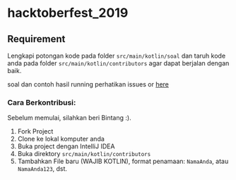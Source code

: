 # hacktoberfest_2019

## Requirement

Lengkapi potongan kode pada folder `src/main/kotlin/soal` dan taruh kode anda pada folder `src/main/kotlin/contributors` agar dapat berjalan dengan baik.

soal dan contoh hasil running perhatikan issues or [here](https://github.com/winkom-unram/hacktoberfest_2019/issues) 

### Cara Berkontribusi:
Sebelum memulai, silahkan beri Bintang :).

1. Fork Project
2. Clone ke lokal komputer anda
3. Buka project dengan IntelliJ IDEA
4. Buka direktory `src/main/kotlin/contributors`
5. Tambahkan File baru (WAJIB KOTLIN), format penamaan: `NamaAnda`, atau `NamaAnda123`, dst.
